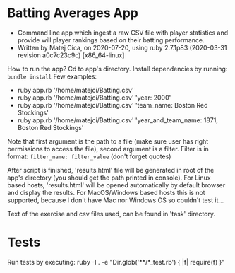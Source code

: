 # Batting Averages App

- Command line app which ingest a raw CSV file with player statistics and provide will player rankings based on their batting performance.
- Written by Matej Cica, on 2020-07-20, using ruby 2.7.1p83 (2020-03-31 revision a0c7c23c9c) [x86_64-linux]

How to run the app?
Cd to app's directory.
Install dependencies by running: `bundle install`
Few examples:
- ruby app.rb '/home/matejci/Batting.csv'
- ruby app.rb '/home/matejci/Batting.csv' 'year: 2000'
- ruby app.rb '/home/matejci/Batting.csv' 'team_name: Boston Red Stockings'
- ruby app.rb '/home/matejci/Batting.csv' 'year_and_team_name: 1871, Boston Red Stockings'

Note that first argument is the path to a file (make sure user has right permissions to access the file), second argument is a filter.
Filter is in format: `filter_name: filter_value` (don't forget quotes)

After script is finished, 'results.html' file will be generated in root of the app's directory (you should get the path printed in console).
For Linux based hosts, 'results.html' will be opened automatically by default browser and display the results.
For MacOS/Windows based hosts this is not supported, because I don't have Mac nor Windows OS so couldn't test it...

Text of the exercise and csv files used, can be found in 'task' directory.

# Tests

Run tests by executing: ruby -I . -e "Dir.glob('**/*_test.rb') { |f| require(f) }"
